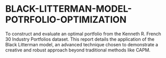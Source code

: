 # BLACK-LITTERMAN-MODEL-POTRFOLIO-OPTIMIZATION
To construct and evaluate an optimal portfolio from the Kenneth R. French 30 Industry Portfolios dataset. This report details the application of the Black Litterman model, an advanced technique chosen to demonstrate a creative and robust approach beyond traditional methods like CAPM.
